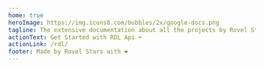 ```yaml
---
home: true
heroImage: https://img.icons8.com/bubbles/2x/google-docs.png
tagline: The extensive documentation about all the projects by Rovel Stars
actionText: Get Started with RDL Api ➡️
actionLink: /rdl/
footer: Made by Rovel Stars with ❤️
---
```

